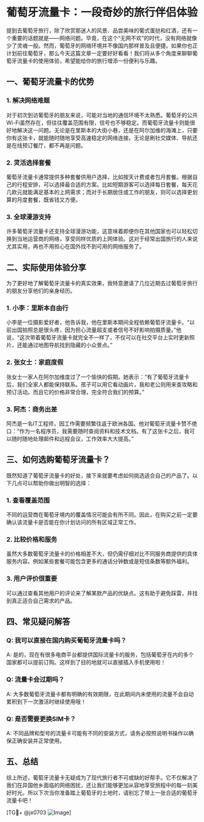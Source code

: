 # 葡萄牙流量卡：一段奇妙的旅行伴侣体验

提到去葡萄牙旅行，除了欣赏那迷人的风景、品尝美味的葡式蛋挞和红酒，还有一个重要的话题就是——网络问题。毕竟，在这个“无网不欢”的时代，没有网络就像少了灵魂一般。然而，葡萄牙的网络环境并不像国内那样普及且便捷。如果你也正计划前往葡萄牙，那么今天这篇文章一定要好好看看！我们将从多个角度来聊聊葡萄牙流量卡的使用体验，希望能给你的旅行增添一份便利与乐趣。

## 一、葡萄牙流量卡的优势

### 1. 解决网络难题
对于初次到访葡萄牙的朋友来说，可能对当地的通信环境不太熟悉。葡萄牙的公共Wi-Fi虽然存在，但往往覆盖范围有限，信号也不够稳定。而葡萄牙流量卡则能很好地解决这一问题。无论是在里斯本的大街小巷，还是在阿尔加维的海滩上，只要你有这张卡，就能随时随地享受高速稳定的网络连接。无论是刷社交媒体、导航还是在线预订餐厅，都不再是问题。

### 2. 灵活选择套餐
葡萄牙流量卡通常提供多种套餐供用户选择，比如按天计费或者包月套餐。根据自己的行程安排，可以选择最合适的方案。比如短期游客可以选择每日套餐，每天花几欧元就能满足基本的上网需求；而对于长期居住或工作的朋友，则可以选择更划算的月度套餐，既省钱又方便。

### 3. 全球漫游支持
许多葡萄牙流量卡还支持全球漫游功能，这意味着即便你在其他国家也可以轻松切换到当地运营商的网络，享受同样优质的上网体验。这对于经常出国旅行的人来说尤其实用，再也不用担心在国外找不到可用的网络服务了。

## 二、实际使用体验分享

为了更好地了解葡萄牙流量卡的真实效果，我特意邀请了几位近期去过葡萄牙旅行的朋友分享他们的亲身经历。

### 1. 小李：里斯本自由行
小李是一位摄影爱好者，他告诉我，他在里斯本期间全程依赖葡萄牙流量卡。“以前出国拍照总是很头疼，因为担心流量超支或者信号不好影响拍摄质量。”他说，“这次带着葡萄牙流量卡就完全不一样了，不仅可以在社交平台上实时更新照片，还能通过地图导航找到隐藏的小众景点。”

### 2. 张女士：家庭度假
张女士一家人在阿尔加维度过了一个愉快的假期。她表示：“有了葡萄牙流量卡后，我们全家人都能保持联系。孩子可以用它看动画片，我和老公则用来查攻略和预订活动。而且它的价格非常合理，完全符合我们的预算。”

### 3. 阿杰：商务出差
阿杰是一名IT工程师，因工作需要频繁往返于欧洲各国。他对葡萄牙流量卡赞不绝口：“作为一名程序员，我需要随时查阅资料和技术文档。有了这张卡之后，我可以随时随地处理邮件和远程会议，工作效率大大提高。”

## 三、如何选购葡萄牙流量卡？

既然知道了葡萄牙流量卡的好处，接下来就要考虑如何挑选适合自己的产品了。以下几点可以帮助你做出明智的选择：

### 1. 查看覆盖范围
不同的运营商在葡萄牙境内的覆盖情况可能会有所不同。因此，在购买之前一定要确认该流量卡是否能在你计划访问的所有区域正常工作。

### 2. 比较价格和服务
虽然大多数葡萄牙流量卡的价格相差不大，但仍需仔细对比不同服务商提供的具体服务内容。例如某些套餐可能包含更多的通话分钟数或是短信条数等额外福利。

### 3. 用户评价很重要
可以通过查看其他用户的评论来了解某款产品的优缺点。这有助于避免踩雷，并找到真正适合自己需求的产品。

## 四、常见疑问解答

### Q: 我可以直接在国内购买葡萄牙流量卡吗？
A: 是的，现在有很多电商平台都提供国际流量卡的服务，包括葡萄牙在内的多个国家都可以提前订购。这样到了目的地就可以直接插入手机使用啦！

### Q: 流量卡会过期吗？
A: 大多数葡萄牙流量卡都有明确的有效期限，在此期间内未使用的流量不会自动累积到下一次激活时继续使用哦！

### Q: 是否需要更换SIM卡？
A: 不同品牌和型号的流量卡可能有不同的安装方式，请务必按照说明书操作以确保正确安装并正常使用。

## 五、总结

综上所述，葡萄牙流量卡无疑成为了现代旅行者不可或缺的好帮手。它不仅解决了我们在异国他乡面临的网络困扰，还让我们能够更加从容地享受旅程中的每一刻美好时光。所以下次当你准备踏上葡萄牙的土地时，请别忘了带上一张合适的葡萄牙流量卡吧！

[TG💪+ @jx0703 ![Image](https://github.com/user-attachments/assets/dbca1d08-cadb-493c-b0ec-ad6f7a83f270)]